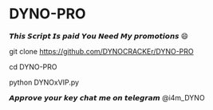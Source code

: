 # DYNO-PRO

𝙏𝙝𝙞𝙨 𝙎𝙘𝙧𝙞𝙥𝙩 𝙄𝙨 𝙥𝙖𝙞𝙙 𝙔𝙤𝙪 𝙉𝙚𝙚𝙙 𝙈𝙮 𝙥𝙧𝙤𝙢𝙤𝙩𝙞𝙤𝙣𝙨 😄

git clone https://github.com/DYNOCRACKEr/DYNO-PRO


cd DYNO-PRO


python DYNOxVIP.py



𝘼𝙥𝙥𝙧𝙤𝙫𝙚 𝙮𝙤𝙪𝙧 𝙠𝙚𝙮 𝙘𝙝𝙖𝙩 𝙢𝙚 𝙤𝙣 𝙩𝙚𝙡𝙚𝙜𝙧𝙖𝙢 @i4m_DYNO 
